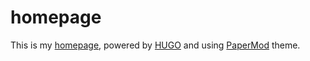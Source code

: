 # homepage
This is my [homepage](https://nauar.info/), powered by [HUGO](https://gohugo.io/) and using [PaperMod](https://github.com/adityatelange/hugo-PaperMod/) theme.
